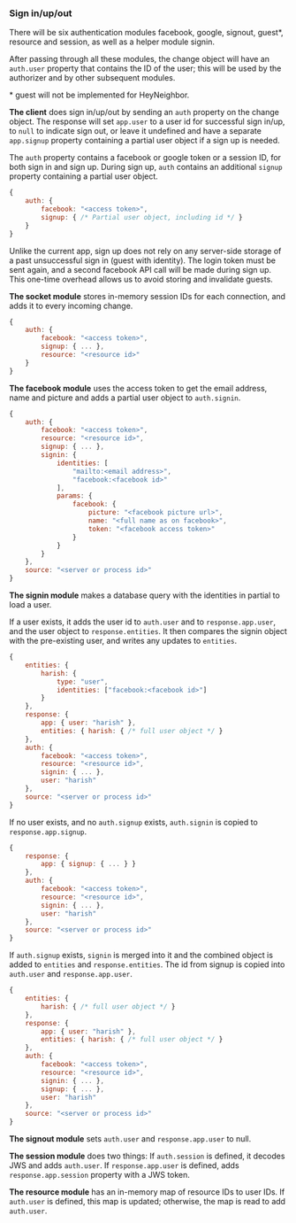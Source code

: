 ### Sign in/up/out ###

There will be six authentication modules facebook, google, signout, guest*, resource and session, as well as a helper module signin.

After passing through all these modules, the change object will have an `auth.user` property that contains the ID of the user; this will be used by the authorizer and by other subsequent modules.

\* guest will not be implemented for HeyNeighbor.

**The client** does sign in/up/out by sending an `auth` property on the change object. The response will set `app.user` to a user id for successful sign in/up, to `null` to indicate sign out, or leave it undefined and have a separate `app.signup` property containing a partial user object if a sign up is needed.

The `auth` property contains a facebook or google token or a session ID, for both sign in and sign up. During sign up, `auth` contains an additional `signup` property containing a partial user object.

```javascript
{
	auth: {
		facebook: "<access token>",
		signup: { /* Partial user object, including id */ }
	}
}
```

Unlike the current app, sign up does not rely on any server-side storage of a past unsuccessful sign in (guest with identity). The login token must be sent again, and a second facebook API call will be made during sign up. This one-time overhead allows us to avoid storing and invalidate guests.

**The socket module** stores in-memory session IDs for each connection, and adds it to every incoming change.

```javascript
{
	auth: {
		facebook: "<access token>",
		signup: { ... },
		resource: "<resource id>"
	}
}
```

**The facebook module** uses the access token to get the email address, name and picture and adds a partial user object to `auth.signin`.

```javascript
{
	auth: {
		facebook: "<access token>",
		resource: "<resource id>",
		signup: { ... },
		signin: {
			identities: [
				"mailto:<email address>",
				"facebook:<facebook id>"
			],
			params: {
				facebook: {
					picture: "<facebook picture url>",
					name: "<full name as on facebook>",
					token: "<facebook access token>"
				}
			}
		}
	},
	source: "<server or process id>"
}
```

**The signin module** makes a database query with the identities in partial to load a user.

If a user exists, it adds the user id to `auth.user` and to `response.app.user`, and the user object to `response.entities`. It then compares the signin object with the pre-existing user, and writes any updates to `entities`.

```javascript
{
	entities: {
		harish: {
			type: "user",
			identities: ["facebook:<facebook id>"]
		}
	},
	response: {
		app: { user: "harish" },
		entities: { harish: { /* full user object */ }
	},
	auth: {
		facebook: "<access token>",
		resource: "<resource id>",
		signin: { ... },
		user: "harish"
	},
	source: "<server or process id>"
}
```

If no user exists, and no `auth.signup` exists, `auth.signin` is copied to `response.app.signup`.

```javascript
{
	response: {
		app: { signup: { ... } }
	},
	auth: {
		facebook: "<access token>",
		resource: "<resource id>",
		signin: { ... },
		user: "harish"
	},
	source: "<server or process id>"
}
```

If `auth.signup` exists, `signin` is merged into it and the combined object is added to `entities` and `response.entities`. The id from signup is copied into `auth.user` and `response.app.user`.

```javascript
{
	entities: {
		harish: { /* full user object */ }
	},
	response: {
		app: { user: "harish" },
		entities: { harish: { /* full user object */ }
	},
	auth: {
		facebook: "<access token>",
		resource: "<resource id>",
		signin: { ... },
		signup: { ... },
		user: "harish"
	},
	source: "<server or process id>"
}
```

**The signout module** sets `auth.user` and `response.app.user` to null.

**The session module** does two things: If `auth.session` is defined, it decodes JWS and adds `auth.user`. If `response.app.user` is defined, adds `response.app.session` property with a JWS token.

**The resource module** has an in-memory map of resource IDs to user IDs. If `auth.user` is defined, this map is updated; otherwise, the map is read to add `auth.user`.  
